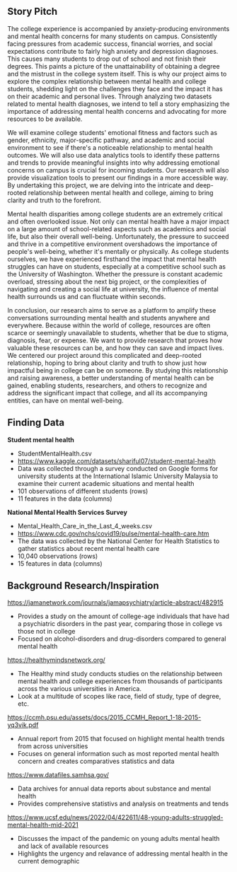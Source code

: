 ## Story Pitch
The college experience is accompanied by anxiety-producing environments and mental health concerns for many students on campus. Consistently facing pressures from academic success, financial worries, and social expectations contribute to fairly high anxiety and depression diagnoses. This causes many students to drop out of school and not finish their degrees. This paints a picture of the unattainability of obtaining a degree and the mistrust in the college system itself. This is why our project aims to explore the complex relationship between mental health and college students, shedding light on the challenges they face and the impact it has on their academic and personal lives. Through analyzing two datasets related to mental health diagnoses, we intend to tell a story emphasizing the importance of addressing mental health concerns and advocating for more resources to be available.

We will examine college students' emotional fitness and factors such as gender, ethnicity, major-specific pathway, and academic and social environment to see if there's a noticeable relationship to mental health outcomes. We will also use data analytics tools to identify these patterns and trends to provide meaningful insights into why addressing emotional concerns on campus is crucial for incoming students. Our research will also provide visualization tools to present our findings in a more accessible way. By undertaking this project, we are delving into the intricate and deep-rooted relationship between mental health and college, aiming to bring clarity and truth to the forefront.

Mental health disparities among college students are an extremely critical and often overlooked issue. Not only can mental health have a major impact on a large amount of school-related aspects such as academics and social life, but also their overall well-being. Unfortunately, the pressure to succeed and thrive in a competitive environment overshadows the importance of people's well-being, whether it's mentally or physically. As college students ourselves, we have experienced firsthand the impact that mental health struggles can have on students, especially at a competitive school such as the University of Washington. Whether the pressure is constant academic overload, stressing about the next big project, or the complexities of navigating and creating a social life at university, the influence of mental health surrounds us and can fluctuate within seconds.

In conclusion, our research aims to serve as a platform to amplify these conversations surrounding mental health and students anywhere and everywhere. Because within the world of college, resources are often scarce or seemingly unavailable to students, whether that be due to stigma, diagnosis, fear, or expense. We want to provide research that proves how valuable these resources can be, and how they can save and impact lives. We centered our project around this complicated and deep-rooted relationship, hoping to bring about clarity and truth to show just how impactful being in college can be on someone. By studying this relationship and raising awareness, a better understanding of mental health can be gained, enabling students, researchers, and others to recognize and address the significant impact that college, and all its accompanying entities, can have on mental well-being.


## Finding Data
**Student mental health**
- StudentMentalHealth.csv
- https://www.kaggle.com/datasets/shariful07/student-mental-health
- Data was collected through a survey conducted on Google forms for university students at the International Islamic University Malaysia to examine their current academic situations and mental health
- 101 observations of different students (rows)
- 11 features in the data (columns)

**National Mental Health Services Survey**
- Mental_Health_Care_in_the_Last_4_weeks.csv
- https://www.cdc.gov/nchs/covid19/pulse/mental-health-care.htm
- The data was collected by the National Center for Health Statistics to gather statistics about recent mental health care
- 10,040 observations (rows)
- 15 features in data (columns)


## Background Research/Inspiration
https://jamanetwork.com/journals/jamapsychiatry/article-abstract/482915
- Provides a study on the amount of college-age individuals that have had a psychiatric disorders in the past year, comparing those in college vs those not in college
- Focused on alcohol-disorders and drug-disorders compared to general mental health

https://healthymindsnetwork.org/
- The Healthy mind study conducts studies on the relationship between mental health and college experiences from thousands of participants across the various universities in America.
- Look at a multitude of scopes like race, field of study, type of degree, etc. 

https://ccmh.psu.edu/assets/docs/2015_CCMH_Report_1-18-2015-yq3vik.pdf 
- Annual report from 2015 that focused on highlight mental health trends from across universities
- Focuses on general information such as most reported mental health concern and creates comparatives statistics and data

https://www.datafiles.samhsa.gov/ 
- Data archives for annual data reports about substance and mental health 
- Provides comprehensive statistivs and analysis on treatments and tends 

https://www.ucsf.edu/news/2022/04/422611/48-young-adults-struggled-mental-health-mid-2021
- Discusses the impact of the pandemic on young adults mental health and lack of available resources 
- Highlights the urgency and relavance of addressing mental health in the current demographic 

